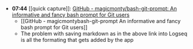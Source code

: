 - **07:44** [[quick capture]]:  [GitHub - magicmonty/bash-git-prompt: An informative and fancy bash prompt for Git users](https://github.com/magicmonty/bash-git-prompt)
	- [[GitHub - magicmontybash-git-prompt An informative and fancy bash prompt for Git users]]
	- The problem with saving markdown as in the above link into Logseq is all the formating that gets added by the app